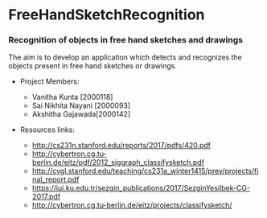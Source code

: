 # FreeHandSketchRecognition

### Recognition of objects in free hand sketches and drawings


The aim is to develop an application which detects and recognizes the objects present in free hand sketches or drawings.

* Project Members:
   - Vanitha Kunta [2000118]
   - Sai Nikhita Nayani [2000093]
   - Akshitha Gajawada[2000142]
   
* Resources links:
    - http://cs231n.stanford.edu/reports/2017/pdfs/420.pdf 
    - http://cybertron.cg.tu-berlin.de/eitz/pdf/2012_siggraph_classifysketch.pdf
    - http://cvgl.stanford.edu/teaching/cs231a_winter1415/prev/projects/final_report.pdf
    - https://iui.ku.edu.tr/sezgin_publications/2017/SezginYesilbek-CG-2017.pdf
    - http://cybertron.cg.tu-berlin.de/eitz/projects/classifysketch/
